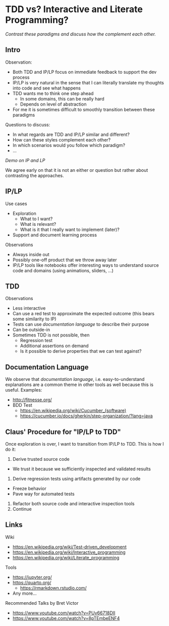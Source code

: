 # TDD vs? Interactive and Literate Programming?

*Contrast these paradigms and discuss how the complement each other.*

## Intro

Observation:
- Both TDD and IP/LP focus on immediate feedback to support the dev process
- IP/LP is very natural in the sense that I can literally translate my thoughts into code
  and see what happens
- TDD wants me to think one step ahead
  - In some domains, this can be really hard
  - Depends on level of abstraction
- For me it is sometimes difficult to smoothly transition between these paradigms

Questions to discuss:
- In what regards are TDD and IP/LP similar and different?
- How can these styles complement each other?
- In which scenarios would you follow which paradigm?
- ...

*Demo on IP and LP*

We agree early on that it is not an either or question but rather
about contrasting the approaches.


## IP/LP

Use cases
* Exploration
  * What to I want?
  * What is relevant?
  * What is it that I really want to implement (later)?
* Support and document learning process

Observations
* Always inside out
* Possibly one-off product that we throw away later
* IP/LP tools like notebooks offer interesting ways to
  understand source code and domains (using animations, sliders, ...)


## TDD

Observations
* Less interactive
* Can use a red test to approximate the expected outcome
  (this bears some similarity to IP)
* Tests can use *documentation language* to describe
  their purpose
* Can be outside-in
* Sometimes TDD is not possible, then
  * Regression test
  * Additional assertions on demand
  * Is it possible to derive properties that we can test against?


## Documentation Language

We observe that *documentation language*, i.e. easy-to-understand
explanations are a common theme in other tools as well because
this is useful.
Examples:
- http://fitnesse.org/
- BDD Test
  - https://en.wikipedia.org/wiki/Cucumber_(software)
  - https://cucumber.io/docs/gherkin/step-organization/?lang=java


## Claus' Procedure for "IP/LP to TDD"

Once exploration is over, I want to transition from IP/LP to TDD.
This is how I do it:

1. Derive trusted source code
  * We trust it because we sufficiently inspected and validated results
1. Derive regression tests using artifacts generated by our code
  * Freeze behavior
  * Pave way for automated tests
1. Refactor both source code and interactive inspection tools
1. Continue


## Links

Wiki
* https://en.wikipedia.org/wiki/Test-driven_development
* https://en.wikipedia.org/wiki/Interactive_programming
* https://en.wikipedia.org/wiki/Literate_programming

Tools
* https://jupyter.org/
* https://quarto.org/
  * https://rmarkdown.rstudio.com/
* Any more…

Recommended Talks by Bret Victor
* https://www.youtube.com/watch?v=PUv66718DII
* https://www.youtube.com/watch?v=8pTEmbeENF4
